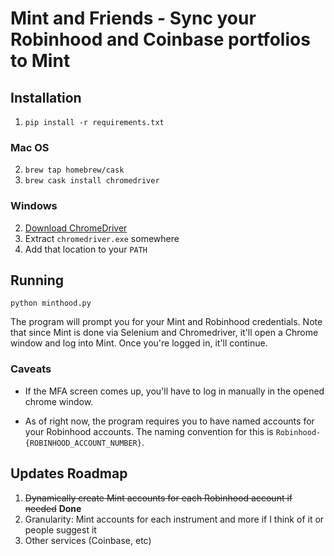 # Mint and Friends - Sync your Robinhood and Coinbase portfolios to Mint

## Installation

1. `pip install -r requirements.txt`

### Mac OS
2. `brew tap homebrew/cask`
3. `brew cask install chromedriver`

### Windows
2. [Download ChromeDriver](http://chromedriver.chromium.org/downloads)
3. Extract `chromedriver.exe` somewhere
4. Add that location to your `PATH`

## Running

`python minthood.py`

The program will prompt you for your Mint and Robinhood credentials.
Note that since Mint is done via Selenium and Chromedriver, it'll open a Chrome window and log into Mint.
Once you're logged in, it'll continue.

### Caveats

- If the MFA screen comes up, you'll have to log in manually in the opened chrome window.

- As of right now, the program requires you to have named accounts for your Robinhood accounts.
The naming convention for this is `Robinhood-{ROBINHOOD_ACCOUNT_NUMBER}`.

## Updates Roadmap
1. ~~Dynamically create Mint accounts for each Robinhood account if needed~~ **Done**
2. Granularity: Mint accounts for each instrument and more if I think of it or people suggest it
3. Other services (Coinbase, etc)
